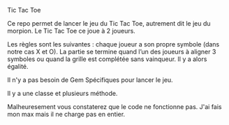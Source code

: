 Tic Tac Toe 

Ce repo permet de lancer le jeu du Tic Tac Toe, autrement dit le jeu du morpion. 
Le Tic Tac Toe ce joue à 2 joueurs. 

Les règles sont les suivantes : chaque joueur a son propre symbole (dans notre cas X et O). La partie se termine quand l’un des joueurs à aligner 3 symboles ou quand la grille est complétée sans vainqueur. Il y a alors égalité.


Il n'y a pas besoin de Gem Spécifiques pour lancer le jeu. 

Il y a une classe et plusieurs méthode. 

Malheuresement vous constaterez que le code ne fonctionne pas. J'ai fais mon max mais il ne charge pas en entier.